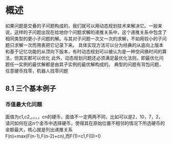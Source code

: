 # 概述
如果问题是交叠的子问题构成的，我们就可以用动态规划技术来解决它。一般来说，这样的子问题出现在给地你个问题求解的递推关系中，这个递推关系中包含了
相同类型的更小子问题的解。与其对子问题一次又一次的求解，不如用较小的子问题只求解一次而用表把它记录下来。
具体实现方法可以分为经典的从底向上版本和基于记忆功能的从顶向下版本，有时动态规划可以被认为是一种空间换时间的算法，但其实都可以优化
此外，动态规划问题还必须满足最优化法则，即最优化问题任一实例的最优解都是由其子实例的最优解构成的。
典型的问题有背包问题，任意硬币找零，机器人找零问题
## 8.1 三个基本例子
### 币值最大化问题
面值为c1,c2,。。。，cn的硬币，面值不一定两两不同，比如可以是2，10，7，2，请问如何在这n个金币中选择硬币，使得其在原始位置不相邻的情况下所选硬币的金额最大，核心就是列出递推关系  
F(n)=max(F(n-1),F(n-2)+cn),而F(1)=c1,F(0)=0
